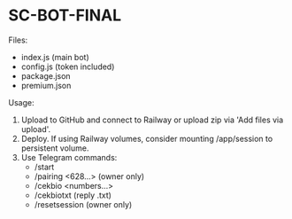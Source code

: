 SC-BOT-FINAL
============

Files:
- index.js (main bot)
- config.js (token included)
- package.json
- premium.json

Usage:
1. Upload to GitHub and connect to Railway or upload zip via 'Add files via upload'.
2. Deploy. If using Railway volumes, consider mounting /app/session to persistent volume.
3. Use Telegram commands:
   - /start
   - /pairing <628...> (owner only)
   - /cekbio <numbers...>
   - /cekbiotxt (reply .txt)
   - /resetsession (owner only)
